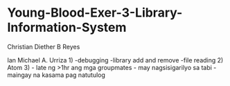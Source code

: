 # Young-Blood-Exer-3-Library-Information-System

Christian Diether B Reyes

Ian Michael A. Urriza
 1) 
  -debugging
  -library add and remove
  -file reading
 2) Atom
 3) - late ng >1hr ang mga groupmates
    - may nagsisigarilyo sa tabi
    - maingay na kasama pag natutulog
